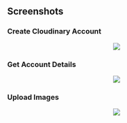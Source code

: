 ## Screenshots

### Create Cloudinary Account
<p align="center">
  <img src="https://image.ibb.co/mJnhAU/001.png">
</p>

### Get Account Details
<p align="center">
  <img src="https://image.ibb.co/gxZjPp/002.png">
</p>


### Upload Images
<p align="center">
  <img src="https://image.ibb.co/kisFVU/003.png">
</p>